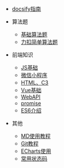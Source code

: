 * [docsify指南](https://docsify.js.org/)

* 算法题
  * [基础算法题](/基础算法题)
  * [力扣简单算法题](/力扣简单算法题)

* 前端知识
  * [JS基础](/JS基础)
  * [微信小程序](/微信小程序)
  * [HTML、C3](/HTML和CSS基础)
  * [Vue基础](/Vue基础介绍)
  * [WebAPI](/webAPI介绍)
  * [promise](/promise讲义)
  * [ES6介绍](/ES6介绍)

* 其他
  * [MD使用教程](/MD使用教程)
  * [Git教程](/Git教程)
  * [ECharts使用](/ECharts使用)
  * [常用状态码](/常用的14种状态码)
